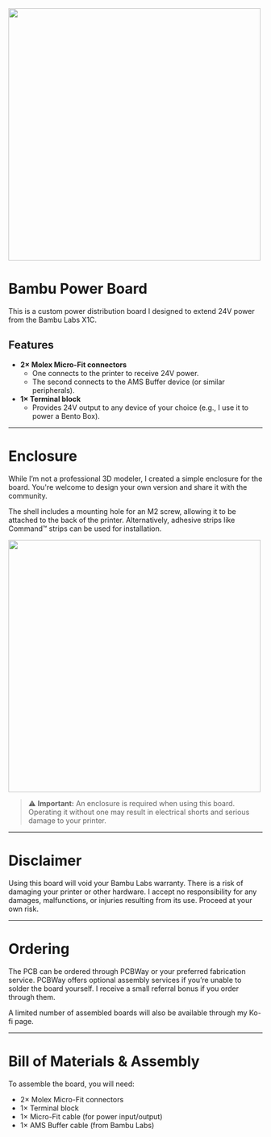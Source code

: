 <img src="https://github.com/user-attachments/assets/26518e45-442e-4285-b266-771a2e34ee19" width="500">

# Bambu Power Board

This is a custom power distribution board I designed to extend 24V power from the Bambu Labs X1C.  

## Features  
- **2× Molex Micro-Fit connectors**  
  - One connects to the printer to receive 24V power.  
  - The second connects to the AMS Buffer device (or similar peripherals).  
- **1× Terminal block**  
  - Provides 24V output to any device of your choice (e.g., I use it to power a Bento Box).

---

# Enclosure

While I’m not a professional 3D modeler, I created a simple enclosure for the board. You're welcome to design your own version and share it with the community.  

The shell includes a mounting hole for an M2 screw, allowing it to be attached to the back of the printer. Alternatively, adhesive strips like Command™ strips can be used for installation.

<img src="https://github.com/user-attachments/assets/252d7b48-a040-4f57-af44-b2064bb75174" width="500">

> ⚠️ **Important:** An enclosure is required when using this board. Operating it without one may result in electrical shorts and serious damage to your printer.

---

# Disclaimer

Using this board will void your Bambu Labs warranty. There is a risk of damaging your printer or other hardware. I accept no responsibility for any damages, malfunctions, or injuries resulting from its use. Proceed at your own risk.

---

# Ordering

The PCB can be ordered through PCBWay or your preferred fabrication service. PCBWay offers optional assembly services if you’re unable to solder the board yourself. I receive a small referral bonus if you order through them.

A limited number of assembled boards will also be available through my Ko-fi page.

---

# Bill of Materials & Assembly

To assemble the board, you will need:  
- 2× Molex Micro-Fit connectors  
- 1× Terminal block  
- 1× Micro-Fit cable (for power input/output)  
- 1× AMS Buffer cable (from Bambu Labs)
